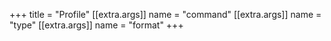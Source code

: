 +++
title = "Profile"
[[extra.args]]
name = "command"
[[extra.args]]
name = "type"
[[extra.args]]
name = "format"
+++